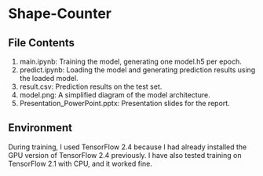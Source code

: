 # Shape-Counter

## File Contents
1. main.ipynb: Training the model, generating one model.h5 per epoch.
2. predict.ipynb: Loading the model and generating prediction results using the loaded model.
3. result.csv: Prediction results on the test set.
4. model.png: A simplified diagram of the model architecture.
5. Presentation_PowerPoint.pptx: Presentation slides for the report.

## Environment
During training, I used TensorFlow 2.4 because I had already installed the GPU version of TensorFlow 2.4 previously. I have also tested training on TensorFlow 2.1 with CPU, and it worked fine.
